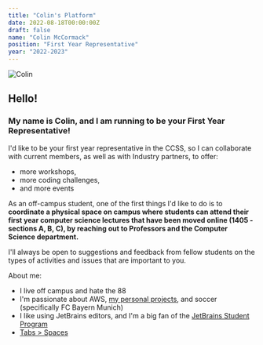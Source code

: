 ```yaml
---
title: "Colin's Platform"
date: 2022-08-18T00:00:00Z
draft: false
name: "Colin McCormack"
position: "First Year Representative"
year: "2022-2023"
---
```


![Colin](/images/first_year_reps/2022/colin.jpg)

## Hello!

###  My name is Colin, and I am running to be your First Year Representative!

I'd like to be your first year representative in the CCSS, so I can collaborate with current members, as well as with Industry partners, to offer: 

- more workshops,
- more coding challenges, 
- and more events

As an off-campus student, one of the first things I'd like to do is to **coordinate a physical space on campus where students can attend their first year computer science lectures that have been moved online (1405 - sections A, B, C), by reaching out to Professors and the Computer Science department.**

I'll always be open to suggestions and feedback from fellow students on the types of activities and issues that are important to you.

About me:

- I live off campus and hate the 88
- I'm passionate about AWS, [my personal projects](https://github.com/colin-mccormack), and soccer (specifically FC Bayern Munich)
- I like using JetBrains editors, and I'm a big fan of the [JetBrains Student Program](https://www.jetbrains.com/community/education/#students)
- [Tabs > Spaces](https://www.youtube.com/watch?v=SsoOG6ZeyUI)